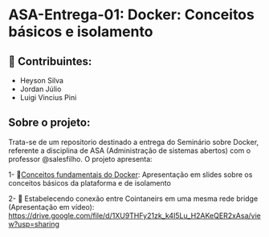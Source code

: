 # ASA-Entrega-01: Docker: Conceitos básicos e isolamento

## 🤝 Contribuintes:
- Heyson Silva 
- Jordan Júlio
- Luigi Vincius Pini 

## Sobre o projeto:
  Trata-se de um repositorio destinado a entrega do Seminário sobre Docker, referente a disciplina de ASA (Administração de sistemas abertos) com o professor @salesfilho. O projeto apresenta: 
  
 1- 🐳[Conceitos fundamentais do Docker](./Docker.pdf):
       Apresentação em slides sobre os conceitos básicos da plataforma e de isolamento
       
2- 🔗 Estabelecendo conexão entre Cointaneirs em uma mesma rede bridge (Apresentação em vídeo): 
https://drive.google.com/file/d/1XU9THFy21zk_k4I5Lu_H2AKeQER2xAsa/view?usp=sharing

